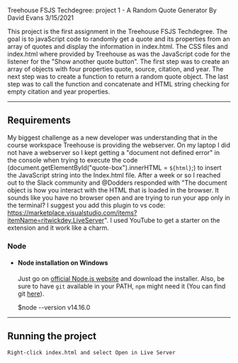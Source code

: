 Treehouse FSJS Techdegree:
project 1 - A Random Quote Generator
By David Evans 3/15/2021

This project is the first assignment in the Treehouse FSJS Techdegree. The goal is to javaScript code to randomly get a quote and its properties from an array of quotes and display the information in index.html. The CSS files and index.html where provided by Treehouse as was the JavaScript code for the listener for the "Show another quote button".  The first step was to create an array of objects with four properties quote, source, citation, and year. The next step was to create a function to return a random quote object. The last step was to call the function and concatenate and HTML string checking for empty citation and year properties.    

---
## Requirements
My biggest challenge as a new developer was understanding that in the course workspace Treehouse is providing the webserver. On my laptop I did not have a webserver so I kept getting a "document not defined error" in the console when trying to execute the code (document.getElementById("quote-box").innerHTML = `${html}`;) to insert the JavaScript string into the Index.html file. After a week or so I reached out to the Slack community and @Dodders responded with "The document object is how you interact with the HTML that is loaded in the browser. It sounds like you have no browser open and are trying to run your app only in the terminal?
I suggest you add this plugin to vs code: https://marketplace.visualstudio.com/items?itemName=ritwickdey.LiveServer".   I used YouTube to get a starter on the extension and it work like a charm. 

### Node
- #### Node installation on Windows

  Just go on [official Node.js website](https://nodejs.org/) and download the installer.
Also, be sure to have `git` available in your PATH, `npm` might need it (You can find git [here](https://git-scm.com/)).

    $node --version
    v14.16.0

---


## Running the project

    Right-click index.html and select Open in Live Server




